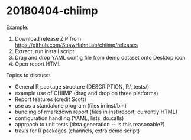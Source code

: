 # 20180404-chiimp

Example:

 1. Download release ZIP from https://github.com/ShawHahnLab/chiimp/releases
 2. Extract, run install script
 3. Drag and drop YAML config file from demo dataset onto Desktop icon
 4. Open report HTML

Topics to discuss:

 * General R package structure (DESCRIPTION, R/, tests/)
 * example use of CHIIMP (drag and drop on three platforms)
 * Report features (credit Scott)
 * use as a standalone program (files in inst/bin)
 * bundling of rmarkdown report (files in inst/report; currently HTML)
 * configuration handling (YAML, lists, do.calls)
 * approach to unit tests (data generation -- is this reasonable?)
 * travis for R packages (channels, extra demo script)
